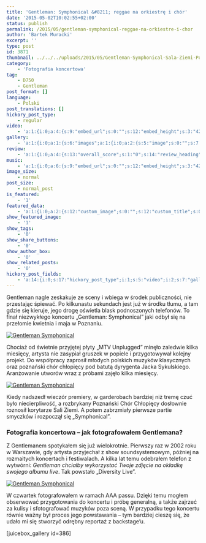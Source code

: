 ```yaml
---
title: 'Gentleman: Symphonical &#8211; reggae na orkiestrę i chór'
date: '2015-05-02T10:02:55+02:00'
status: publish
permalink: /2015/05/gentleman-symphonical-reggae-na-orkiestre-i-chor
author: 'Bartek Muracki'
excerpt: ''
type: post
id: 3871
thumbnail: ../../../uploads/2015/05/Gentleman-Symphonical-Sala-Ziemi-Poznan-foto-Bartek-Muracki-6551.jpg
category:
    - 'Fotografia koncertowa'
tag:
    - D750
    - Gentleman
post_format: []
language:
    - Polski
post_translations: []
hickory_post_type:
    - regular
video:
    - 'a:1:{i:0;a:4:{s:9:"embed_url";s:0:"";s:12:"embed_height";s:3:"420";s:15:"self_hosted_url";s:0:"";s:18:"self_hosted_height";s:3:"420";}}'
gallery:
    - 'a:1:{i:0;a:1:{s:6:"images";a:1:{i:0;a:2:{s:5:"image";s:0:"";s:7:"caption";s:0:"";}}}}'
review:
    - 'a:1:{i:0;a:4:{s:13:"overall_score";s:1:"0";s:14:"review_heading";s:0:"";s:12:"summary_text";s:0:"";s:8:"criteria";a:1:{i:0;a:2:{s:4:"name";s:0:"";s:5:"score";s:1:"0";}}}}'
music:
    - 'a:1:{i:0;a:6:{s:9:"embed_url";s:0:"";s:12:"embed_height";s:3:"420";s:16:"soundcloud_embed";s:0:"";s:33:"soundcloud_include_featured_image";s:1:"0";s:13:"spotify_embed";s:0:"";s:30:"spotify_include_featured_image";s:1:"0";}}'
image_size:
    - normal
post_size:
    - normal_post
is_featured:
    - '1'
featured_data:
    - 'a:1:{i:0;a:2:{s:12:"custom_image";s:0:"";s:12:"custom_title";s:0:"";}}'
show_featured_image:
    - '1'
show_tags:
    - '0'
show_share_buttons:
    - '0'
show_author_box:
    - '0'
show_related_posts:
    - '0'
hickory_post_fields:
    - 'a:14:{i:0;s:17:"hickory_post_type";i:1;s:5:"video";i:2;s:7:"gallery";i:3;s:6:"review";i:4;s:5:"music";i:5;s:10:"image_size";i:6;s:9:"post_size";i:7;s:11:"is_featured";i:8;s:13:"featured_data";i:9;s:19:"show_featured_image";i:10;s:9:"show_tags";i:11;s:18:"show_share_buttons";i:12;s:15:"show_author_box";i:13;s:18:"show_related_posts";}'
---
```

Gentleman nagle zeskakuje ze sceny i wbiega w środek publiczności, nie przestając śpiewać. Po kilkunastu sekundach jest już w środku tłumu, a tam gdzie się kieruje, jego drogę oświetla blask podnoszonych telefonów. To finał niezwykłego koncertu „Gentleman: Symphonical” jaki odbył się na przełomie kwietnia i maja w Poznaniu.

[![Gentleman Symphonical](http://music.bartekmuracki.com/wp-content/uploads/2015/05/Gentleman-Symphonical-Sala-Ziemi-Poznan-foto-Bartek-Muracki-5587.jpg)](http://photos.music.bartekmuracki.com/fotografia-koncertowa/386/Gentleman:-Symphonical-Sala-Ziemi-MTP/#2)

Chociaż od świetnie przyjętej płyty „MTV Unplugged” minęło zaledwie kilka miesięcy, artysta nie zasypiał gruszek w popiele i przygotowywał kolejny projekt. Do współpracy zaprosił młodych polskich muzyków klasycznych oraz poznański chór chłopięcy pod batutą dyrygenta Jacka Sykulskiego. Aranżowanie utworów wraz z próbami zajęło kilka miesięcy.

[![Gentleman Symphonical](http://music.bartekmuracki.com/wp-content/uploads/2015/05/Gentleman-Symphonical-Sala-Ziemi-Poznan-foto-Bartek-Muracki-6125.jpg)](http://photos.music.bartekmuracki.com/fotografia-koncertowa/386/Gentleman:-Symphonical-Sala-Ziemi-MTP/#13)

Kiedy nadszedł wieczór premiery, w garderobach bardziej niż tremę czuć było niecierpliwość, a rozbrykany Poznański Chór Chłopięcy dosłownie roznosił korytarze Sali Ziemi. A potem zabrzmiały pierwsze partie smyczków i rozpoczął się „Symphonical”.

### Fotografia koncertowa – jak fotografowałem Gentlemana?

Z Gentlemanem spotykałem się już wielokrotnie. Pierwszy raz w 2002 roku w Warszawie, gdy artysta przyjechał z show soundsystemowym, później na rozmaitych koncertach i festiwalach. A kilka lat temu odebrałem telefon z wytwórni: *Gentleman chciałby wykorzystać Twoje zdjęcie na okładkę swojego albumu live*. Tak powstało „Diversity Live”.

[![Gentleman Symphonical](http://music.bartekmuracki.com/wp-content/uploads/2015/05/Gentleman-Symphonical-Sala-Ziemi-Poznan-foto-Bartek-Muracki-6463.jpg)](http://photos.music.bartekmuracki.com/fotografia-koncertowa/386/Gentleman:-Symphonical-Sala-Ziemi-MTP/#22)

W czwartek fotografowałem w ramach AAA passu. Dzięki temu mogłem obserwować przygotowania do koncertu i próbę generalną, a także zajrzeć za kulisy i sfotografować muzyków poza sceną. W przypadku tego koncertu równie ważny był proces jego powstawania – tym bardziej cieszę się, że udało mi się stworzyć odrębny reportaż z backstage’u.

\[juicebox\_gallery id=386\]